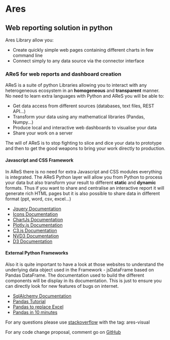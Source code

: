 Ares
=======

## Web reporting solution in python

Ares Library allow you:
 * Create quickly simple web pages containing different charts in few command line
 * Connect simply to any data source via the connector interface

### AReS for web reports and dashboard creation

AReS is a suite of python Libraries allowing you to interact with any heterogeneous ecosystem in an **homogeneous** and **transparent** manner.
 No need to learn extra languages with Python and AReS you will be able to:

 * Get data access from different sources (databases, text files, REST API...)
 * Transform your data using any mathematical libraries (Pandas, Numpy...)
 * Produce local and interactive web dashboards to visualise your data
 * Share your work on a server

The will of AReS is to stop fighting to slice and dice your data to prototype and then to get the good weapons to bring your work directly to production.

#### Javascript and CSS Framework

In AReS there is no need for extra Javascript and CSS modules everything is integrated.
The AReS Python layer will allow you from Python to process your data but also transform your result to different **static** and **dynamic** formats.
Thus if you want to share and centralise an interactive report it will generate rich HTML pages but it is also possible to share data in different format (ppt, word, csv, excel...)

 * [Jquery Documentation](https://jquery.com/)
 * [Icons Documentation](https://fontawesome.com/icons?d=gallery)
 * [ChartJs Documentation](https://www.chartjs.org/)
 * [Plotly.js Documentation](https://plot.ly/javascript/)
 * [C3.js Documentation](https://c3js.org/)
 * [NVD3 Documentation](http://nvd3.org/)
 * [D3 Documentation](https://d3js.org/)

#### External Python Frameworks

Also it is quite important to have a look at those websites to understand the underlying data object used in the Framework - jsDataFrame based on Pandas DataFrame.
The documentation used to build the different components will be display in its documentation. This is just to ensure you can directly look for new features of bugs on internet.

 * [SqlAlchemy Documentation](https://www.sqlalchemy.org/)
 * [Pandas Tutorial](https://www.learnpython.org/en/Pandas_Basics)
 * [Pandas to replace Excel](http://pbpython.com/excel-pandas-comp.html)
 * [Pandas in 10 minutes](https://pandas.pydata.org/pandas-docs/stable/10min.html)

For any questions please use [stackoverflow](https://stackoverflow.com/) with the tag: ares-visual

For any code change proposal, comment go on [GitHub](https://github.com/jeamick/ares-visual)
